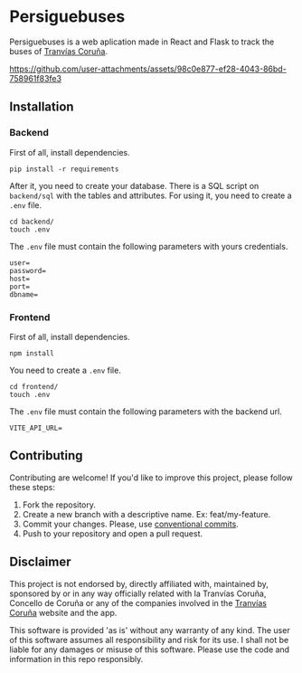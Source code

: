 # Persiguebuses

Persiguebuses is a web aplication made in React and Flask to track the buses of [Tranvías Coruña](https://tranviascoruna.com/). 

https://github.com/user-attachments/assets/98c0e877-ef28-4043-86bd-758961f83fe3

## Installation

### Backend

First of all, install dependencies.

```
pip install -r requirements
```

After it, you need to create your database. There is a SQL script on `backend/sql` with the tables and attributes. For using it, you need to create a `.env` file.

```
cd backend/
touch .env
```

The `.env` file must contain the following parameters with yours credentials.

```
user=
password=
host=
port=
dbname=
```

### Frontend

First of all, install dependencies.

```
npm install
```

You need to create a `.env` file.

```
cd frontend/
touch .env
```

The `.env` file must contain the following parameters with the backend url.

```
VITE_API_URL=
```

## Contributing

Contributing are welcome! If you'd like to improve this project, please follow these steps:

1. Fork the repository.
2. Create a new branch with a descriptive name. Ex: feat/my-feature.
3. Commit your changes. Please, use [conventional commits](https://www.conventionalcommits.org).
4. Push to your repository and open a pull request.


## Disclaimer
This project is not endorsed by, directly affiliated with, maintained by, sponsored by or in any way officially related with la Tranvías Coruña, Concello de Coruña or any of the companies involved in the [Tranvías Coruña](tranviascoruna.com) website and the app.

This software is provided 'as is' without any warranty of any kind. The user of this software assumes all responsibility and risk for its use. I shall not be liable for any damages or misuse of this software. Please use the code and information in this repo responsibly.
